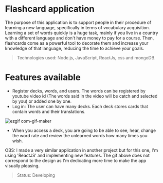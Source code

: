 # Flashcard application

The purpose of this application is to support people in their procedure of learning a new language, specifically in terms of vocabulary acquisition. Learning a set of words quickly is a huge task, mainly if you live in a country with a different language and don't have money to pay for a course. Then, flashcards come as a powerful tool to decorate them and increase your knowledge of that language, reducing the time to achieve your goals.

> Technologies used: Node.js, JavaScript, ReactJs, css and mongoDB.

# Features available

* Register decks, words, and users. The words can be registered by youtube video id (The words said in the video will be catch and selected by you) or added one by one.
* Log in: The user can have many decks. Each deck stores cards that contain words and their translations. 

![ezgif com-gif-maker](https://user-images.githubusercontent.com/94997683/188819484-78763003-f0f3-4d64-abec-c67d9ea0734e.gif)

* When you access a deck, you are going to be able to see, hear, change the word rate and review the unlearned words how many times you wish.

OBS: I made a very similar application in another project but for this one, I'm using 'ReactJS' and implementing new features. The gif above does not correspond to the design as I'm dedicating more time to make the app visually pleasing.

>Status: Developing
